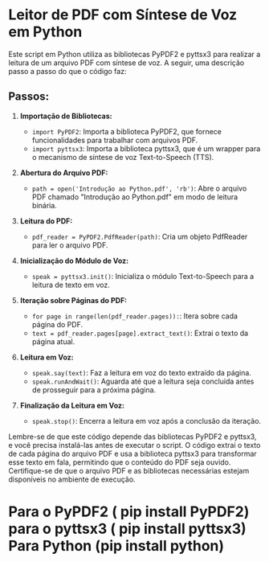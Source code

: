 # Leitor de PDF com Síntese de Voz em Python

Este script em Python utiliza as bibliotecas PyPDF2 e pyttsx3 para realizar a leitura de um arquivo PDF com síntese de voz. A seguir, uma descrição passo a passo do que o código faz:

## Passos:

1. **Importação de Bibliotecas:**
   - `import PyPDF2`: Importa a biblioteca PyPDF2, que fornece funcionalidades para trabalhar com arquivos PDF.
   - `import pyttsx3`: Importa a biblioteca pyttsx3, que é um wrapper para o mecanismo de síntese de voz Text-to-Speech (TTS).

2. **Abertura do Arquivo PDF:**
   - `path = open('Introdução ao Python.pdf', 'rb')`: Abre o arquivo PDF chamado "Introdução ao Python.pdf" em modo de leitura binária.

3. **Leitura do PDF:**
   - `pdf_reader = PyPDF2.PdfReader(path)`: Cria um objeto PdfReader para ler o arquivo PDF.

4. **Inicialização do Módulo de Voz:**
   - `speak = pyttsx3.init()`: Inicializa o módulo Text-to-Speech para a leitura de texto em voz.

5. **Iteração sobre Páginas do PDF:**
   - `for page in range(len(pdf_reader.pages)):`: Itera sobre cada página do PDF.
   - `text = pdf_reader.pages[page].extract_text()`: Extrai o texto da página atual.

6. **Leitura em Voz:**
   - `speak.say(text)`: Faz a leitura em voz do texto extraído da página.
   - `speak.runAndWait()`: Aguarda até que a leitura seja concluída antes de prosseguir para a próxima página.

7. **Finalização da Leitura em Voz:**
   - `speak.stop()`: Encerra a leitura em voz após a conclusão da iteração.

Lembre-se de que este código depende das bibliotecas PyPDF2 e pyttsx3, e você precisa instalá-las antes de executar o script. O código extrai o texto de cada página do arquivo PDF e usa a biblioteca pyttsx3 para transformar esse texto em fala, permitindo que o conteúdo do PDF seja ouvido. Certifique-se de que o arquivo PDF e as bibliotecas necessárias estejam disponíveis no ambiente de execução.
# Para o PyPDF2 ( pip install PyPDF2) para o pyttsx3 ( pip install pyttsx3) Para Python (pip install python)
